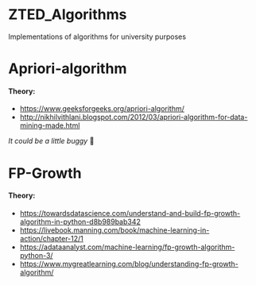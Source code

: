 # ZTED_Algorithms
Implementations of algorithms for university purposes



# Apriori-algorithm

#### Theory:
- https://www.geeksforgeeks.org/apriori-algorithm/
- http://nikhilvithlani.blogspot.com/2012/03/apriori-algorithm-for-data-mining-made.html
<!--- - https://ucilnica.fri.uni-lj.si/mod/resource/view.php?id=27202 --->

_It could be a little buggy_ :bug:


# FP-Growth

#### Theory:
 - https://towardsdatascience.com/understand-and-build-fp-growth-algorithm-in-python-d8b989bab342
 - https://livebook.manning.com/book/machine-learning-in-action/chapter-12/1
 - https://adataanalyst.com/machine-learning/fp-growth-algorithm-python-3/
 - https://www.mygreatlearning.com/blog/understanding-fp-growth-algorithm/
